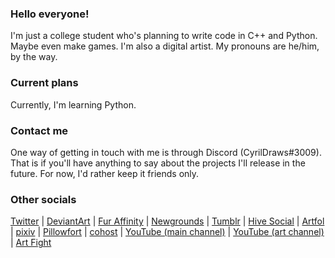 ### Hello everyone!
I'm just a college student who's planning to write code in C++ and Python. Maybe even make games. I'm also a digital artist. My pronouns are he/him, by the way.
### Current plans
Currently, I'm learning Python.
### Contact me
One way of getting in touch with me is through Discord (CyrilDraws#3009). That is if you'll have anything to say about the projects I'll release in the future. For now, I'd rather keep it friends only.
### Other socials
[Twitter](https://twitter.com/CyrilDraws) |
[DeviantArt](https://deviantart.com/cyrildraws) |
[Fur Affinity](https://furaffinity.net/user/cyrildraws) |
[Newgrounds](https://cyrildraws.newgrounds.com) |
[Tumblr](https://tumblr.com/cyrildraws) |
[Hive Social](https://hive.page.link/S7Sd) |
[Artfol](https://artfol.me/cyrildraws) |
[pixiv](https://pixiv.me/cyrildraws) | 
[Pillowfort](https://pillowfort.social/CyrilDraws) |
[cohost](https://cohost.org/cyrildraws) |
[YouTube (main channel)](https://youtube.com/@CyrilDoesStuff) |
[YouTube (art channel)](https://youtube.com/@CyrilDraws) |
[Art Fight](https://artfight.net/~CyrilDraws)
